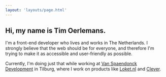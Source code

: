 ```yaml
---
layout: 'layouts/page.html'
---
```


## Hi, my name is Tim Oerlemans.

I'm a front-end developer who lives and works in The Netherlands. I strongly believe that the web should
                be
                for everyone, and therefore I'm trying to make it as accessible and user-friendly as possible.

Currently, I'm doing just that while working at [Van Spaendonck Development](https://www.vanspaendonck.nl/) in
                Tilburg, where I work on products like [Loket.nl](https://www.loket.nl)
                and [Clever](https://www.clever.nl/).
